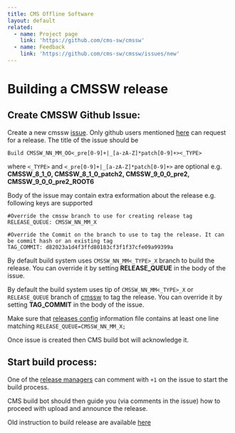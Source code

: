 ```yaml
---
title: CMS Offline Software
layout: default
related:
  - name: Project page
    link: 'https://github.com/cms-sw/cmssw'
  - name: Feedback
    link: 'https://github.com/cms-sw/cmssw/issues/new'
---
```


# Building a CMSSW release

## Create CMSSW Github Issue:

Create a new cmssw [issue](https://github.com/cms-sw/cmssw/issues/new). Only github users mentioned [here](https://github.com/cms-sw/cms-bot/blob/master/categories.py#L10) can request for a release. The title of the issue should be

`Build CMSSW_NN_MM_OO<_pre[0-9]+|_[a-zA-Z]*patch[0-9]+><_TYPE>`

where `<_TYPE>` and `<_pre[0-9]+|_[a-zA-Z]*patch[0-9]+>` are optional e.g. **CMSSW\_8\_1\_0, CMSSW\_8\_1\_0\_patch2, CMSSW\_9\_0\_0\_pre2, CMSSW\_9\_0\_0\_pre2\_ROOT6**

Body of the issue may contain extra exformation about the release e.g. following keys are supported

```text
#Override the cmssw branch to use for creating release tag
RELEASE_QUEUE: CMSSW_NN_MM_X

#Override the Commit on the branch to use to tag the release. It can be commit hash or an existing tag
TAG_COMMIT: d82023a1d4f3ffd80183cf3f1f37cfe09a99399a
```

By default build system uses `CMSSW_NN_MM<_TYPE>_X` branch to build the release. You can override it by setting **RELEASE\_QUEUE** in the body of the issue.

By default the build system uses tip of `CMSSW_NN_MM<_TYPE>_X` or `RELEASE_QUEUE` branch of [cmssw](https://github.com/cms-sw/cmssw) to tag the release. You can override it by setting **TAG\_COMMIT** in the body of the issue.

Make sure that [releases config](https://github.com/cms-sw/cms-bot/blob/master/config.map) information file contains at least one line matching `RELEASE_QUEUE=CMSSW_NN_MM_X;`

Once issue is created then CMS build bot will acknowledge it.

## Start build process:

One of the [release managers](https://github.com/cms-sw/cms-bot/blob/master/categories.py#L10) can comment with `+1` on the issue to start the build process.

CMS build bot should then guide you \(via comments in the issue\) how to proceed with upload and announce the release.

Old instruction to build release are available [here](http://cms-sw.github.io/build-release-old.html)

